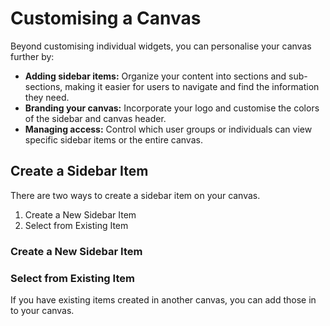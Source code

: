 # Customising a Canvas

Beyond customising individual widgets, you can personalise your canvas further by:

* **Adding sidebar items:** Organize your content into sections and sub-sections, making it easier for users to navigate and find the information they need.
* **Branding your canvas:** Incorporate your logo and customise the colors of the sidebar and canvas header.
* **Managing access:** Control which user groups or individuals can view specific sidebar items or the entire canvas.

## Create a Sidebar Item

There are two ways to create a sidebar item on your canvas.

1. Create a New Sidebar Item
2. Select from Existing Item

### Create a New Sidebar Item



### Select from Existing Item

If you have existing items created in another canvas, you can add those in to your canvas.
